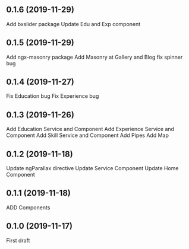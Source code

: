 ## 0.1.6 (2019-11-29)

Add bxslider package 
Update Edu and Exp component

## 0.1.5 (2019-11-29)

Add ngx-masonry package 
Add Masonry at Gallery and Blog
fix spinner bug

## 0.1.4 (2019-11-27)

Fix Education bug
Fix Experience bug 

## 0.1.3 (2019-11-26)

Add Education Service and Component
Add Experience Service and Component
Add Skill Service and Component
Add Pipes
Add Map

## 0.1.2 (2019-11-18)

Update ngParallax directive
Update Service Component
Update Home Component

## 0.1.1 (2019-11-18)

ADD Components

## 0.1.0 (2019-11-17)

First draft
